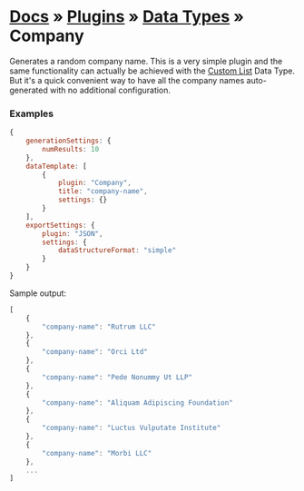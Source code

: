 # [Docs](../../../../../docs/README.md) &raquo; [Plugins](../../README.md) &raquo; [Data Types](../README.md) &raquo; Company

Generates a random company name. This is a very simple plugin and the same functionality can actually be achieved with 
the [Custom List](../List) Data Type. But it's a quick convenient way to have all the company names auto-generated with
no additional configuration.

### Examples

```javascript
{
    generationSettings: {
        numResults: 10
    },
    dataTemplate: [
        {
            plugin: "Company",
            title: "company-name",
            settings: {}
        }
    ],
    exportSettings: {
        plugin: "JSON",
        settings: {
            dataStructureFormat: "simple"
        }
    }
}
```

Sample output:

```javascript
[
    {
        "company-name": "Rutrum LLC"
    },
    {
        "company-name": "Orci Ltd"
    },
    {
        "company-name": "Pede Nonummy Ut LLP"
    },
    {
        "company-name": "Aliquam Adipiscing Foundation"
    },
    {
        "company-name": "Luctus Vulputate Institute"
    },
    {
        "company-name": "Morbi LLC"
    },
    ...
]
```
